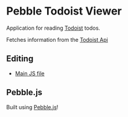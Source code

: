 # Pebble Todoist Viewer

Application for reading [Todoist](http://todoist.com) todos.

Fetches information from the [Todoist Api](http://todoist.com/api)

## Editing

* [Main JS file](src/js/app.js)

## Pebble.js

Built using [Pebble.js](http://pebble.github.io/pebblejs)!
